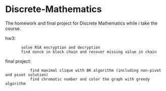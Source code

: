 # Discrete-Mathematics

The homework and final project for Discrete Mathematics while i take the course.

hw3: 

           solve RSA encryption and decryption
           find nonce in block chain and recover missing value in chain
           
final project: 

               find maximal clique with BK algorithm (including non-pivot and pivot solution)
               find chromatic number and color the graph with greedy algorithm
